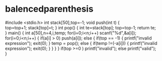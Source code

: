 # balencedparenthesis
#include <stdio.h>
int stack[50],top=-1;
void push(int t)
{            
       top=top+1;
       stack[top]=t;
}
int pop()
{
   int te=stack[top];
   top=top-1;
   return te;
}
main()
{
   int a[50],n=4,i,temp;
   for(i=0;i<n;i++)
          scanf("%d",&a[i]);
   for(i=0;i<n;i++)
   {
         if(a[i] > 0)
              push(a[i]);
         else
        {
                if(top == -1)
               {
                      printf("invalid expression");
                      exit(0);
               }
               temp = pop();
               else
              {
                      if(temp !=(-a[i]))
                    {
                             printf("invalid expression");
                             exit(0);
                     }
              }
         }
   }
   if(top >=0 )
        printf("invalid");
   else
        printf("valid");
}
